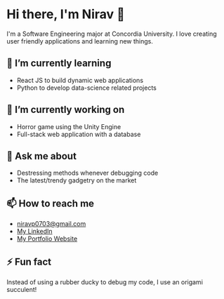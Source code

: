 # Hi there, I'm Nirav 👋

I'm a Software Engineering major at Concordia University. I love creating user friendly applications and learning new things.

## 🌱 I’m currently learning

- React JS to build dynamic web applications
- Python to develop data-science related projects

## 🔭 I’m currently working on

- Horror game using the Unity Engine
- Full-stack web application with a database

## 💬 Ask me about

- Destressing methods whenever debugging code
- The latest/trendy gadgetry on the market

## 📫 How to reach me

- [niravp0703@gmail.com](mailto:niravp0703@gmail.com)
- [My LinkedIn](www.linkedin.com/in/niravp0703)
- [My Portfolio Website](https://nirav-patel.vercel.app/)

## ⚡ Fun fact

Instead of using a rubber ducky to debug my code, I use an origami succulent!
